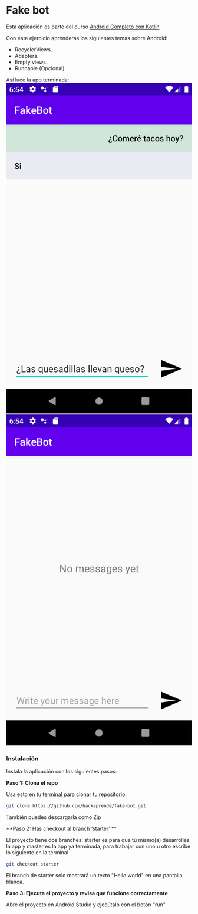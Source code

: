 # Fake bot
Esta aplicación es parte del curso [Android Completo con Kotlin](https://hackaprende.com/pagina-de-inicio/cursos/android-completo-con-kotlin/)

Con este ejercicio aprenderás los siguientes temas sobre Android:
- RecyclerViews.
- Adapters.
- Empty views.
- Runnable (Opcional)

Así luce la app terminada:
![Captura 1](screenshots/screen_1.png)
![Captura 2](screenshots/screen_2.png)

### Instalación

Instala la aplicación con los siguientes pasos:

**Paso 1: Clona el repo**

Usa esto en tu terminal para clonar tu repositorio:
```bash
git clone https://github.com/hackaprende/fake-bot.git
```
También puedes descargarla como Zip

**Paso 2: Has checkout al branch ‘starter’ **

El proyecto tiene dos branches: starter es para que tú mismo(a) desarrolles la app y master es la app ya terminada, para
trabajar con uno u otro escribe lo siguiente en la terminal
```bash
git checkout starter
```
El branch de starter solo mostrará un texto "Hello world" en una pantalla blanca.

**Paso 3: Ejecuta el proyecto y revisa que funcione correctamente**

Abre el proyecto en Android Studio y ejecútalo con el botón "run"
